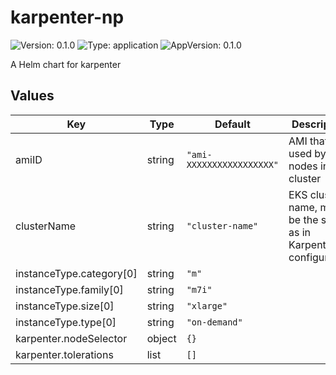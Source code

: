 # karpenter-np

![Version: 0.1.0](https://img.shields.io/badge/Version-0.1.0-informational?style=flat-square) ![Type: application](https://img.shields.io/badge/Type-application-informational?style=flat-square) ![AppVersion: 0.1.0](https://img.shields.io/badge/AppVersion-0.1.0-informational?style=flat-square)

A Helm chart for karpenter

## Values

| Key | Type | Default | Description |
|-----|------|---------|-------------|
| amiID | string | `"ami-XXXXXXXXXXXXXXXXX"` | AMI that used by nodes in EKS cluster |
| clusterName | string | `"cluster-name"` | EKS cluster name, must be the same as in Karpenter configuration |
| instanceType.category[0] | string | `"m"` |  |
| instanceType.family[0] | string | `"m7i"` |  |
| instanceType.size[0] | string | `"xlarge"` |  |
| instanceType.type[0] | string | `"on-demand"` |  |
| karpenter.nodeSelector | object | `{}` |  |
| karpenter.tolerations | list | `[]` |  |

